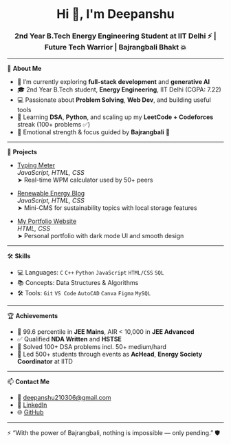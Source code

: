 <h1 align="center">Hi 👋, I'm Deepanshu</h1>
<h3 align="center">2nd Year B.Tech Energy Engineering Student at IIT Delhi ⚡ | Future Tech Warrior | Bajrangbali Bhakt 💥</h3>

---

🌟 **About Me**
- 🔭 I’m currently exploring **full-stack development** and **generative AI**
- 🎓 2nd Year B.Tech student, **Energy Engineering**, IIT Delhi (CGPA: 7.22)
- 💻 Passionate about **Problem Solving**, **Web Dev**, and building useful tools
- 🌱 Learning **DSA**, **Python**, and scaling up my **LeetCode + Codeforces** streak (100+ problems ✅)
- 🧠 Emotional strength & focus guided by **Bajrangbali** 🙏

---

💼 **Projects**
- [Typing Meter](https://github.com/deepanshu210306/Typing_meter)  
  _JavaScript, HTML, CSS_  
  ➤ Real-time WPM calculator used by 50+ peers

- [Renewable Energy Blog](https://github.com/deepanshu210306/Renewable_Energy_Blog)  
  _JavaScript, HTML, CSS_  
  ➤ Mini-CMS for sustainability topics with local storage features

- [My Portfolio Website](https://github.com/deepanshu210306/My_portfolio)  
  _HTML, CSS_  
  ➤ Personal portfolio with dark mode UI and smooth design

---

🛠️ **Skills**
- 💻 Languages: `C` `C++` `Python` `JavaScript` `HTML/CSS` `SQL`
- 📚 Concepts: Data Structures & Algorithms
- 🛠️ Tools: `Git` `VS Code` `AutoCAD` `Canva` `Figma` `MySQL`

---

🏆 **Achievements**
- 🎯 99.6 percentile in **JEE Mains**, AIR < 10,000 in **JEE Advanced**
- ✅ Qualified **NDA Written** and **HSTSE**
- 🚀 Solved 100+ DSA problems incl. 50+ medium/hard
- 📣 Led 500+ students through events as **AcHead**, **Energy Society Coordinator** at IITD

---

📫 **Contact Me**
- 💌 [deepanshu210306@gmail.com](mailto:deepanshu210306@gmail.com)
- 💼 [LinkedIn](https://www.linkedin.com/in/deepanshu-63038328b/)
- 🌐 [GitHub](https://github.com/deepanshu210306)

---

⚡ “With the power of Bajrangbali, nothing is impossible — only pending.” 🛡️  

